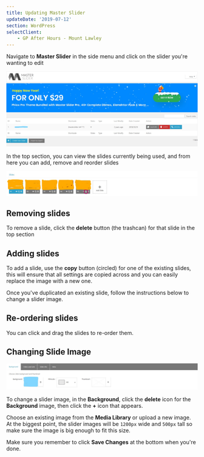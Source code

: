```yaml
---
title: Updating Master Slider
updateDate: '2019-07-12'
section: WordPress
selectClient:
    - GP After Hours - Mount Lawley
---
```


Navigate to **Master Slider** in the side menu and click on the slider you're wanting to edit

![](/src/img/cms/inkedmaster_slide_dash_li.jpg)

In the top section, you can view the slides currently being used, and from here you can add, remove and reorder slides

![](/src/img/cms/inkedadd_remove_reorder_li.jpg)

## Removing slides

To remove a slide, click the **delete** button (the trashcan) for that slide in the top section

## Adding slides

To add a slide, use the **copy** button (circled) for one of the existing slides, this will ensure that all settings are copied across and you can easily replace the image with a new one.

Once you've duplicated an existing slide, follow the instructions below to change a slider image.

## Re-ordering slides

You can click and drag the slides to re-order them.

## Changing Slide Image

![](/src/img/cms/inkedchange_image_li.jpg)

To change a slider image, in the **Background**, click the **delete** icon for the **Background** image, then click the **+** icon that appears.

Choose an existing image from the **Media Library** or upload a new image. At the biggest point, the slider images will be `1200px` wide and `500px` tall so make sure the image is big enough to fit this size.

Make sure you remember to click **Save Changes** at the bottom when you're done.

